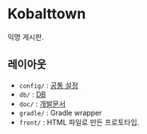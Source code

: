 # Kobalttown

익명 게시판.

## 레이아웃

- `config/` : [공통 설정](config/readme.md)
- `db/` : [DB](db/readme.md)
- `doc/` : [개발문서](doc/readme.md)
- `gradle/` : Gradle wrapper
- `front/` : HTML 파일로 만든 프로토타입. 